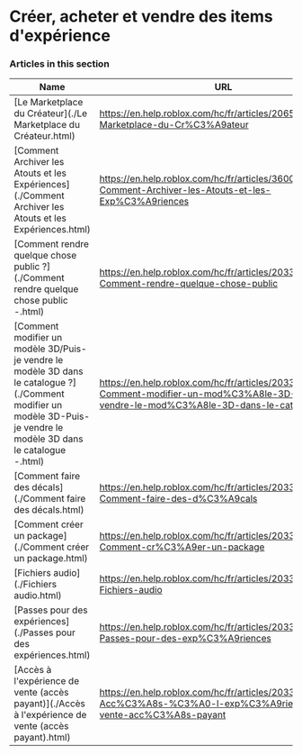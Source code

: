 # Créer, acheter et vendre des items d'expérience  
### Articles in this section
Name|URL
-|-
[Le Marketplace du Créateur](./Le Marketplace du Créateur.html) |https://en.help.roblox.com/hc/fr/articles/206580683-Le-Marketplace-du-Cr%C3%A9ateur
[Comment Archiver les Atouts et les Expériences](./Comment Archiver les Atouts et les Expériences.html) |https://en.help.roblox.com/hc/fr/articles/360031253052-Comment-Archiver-les-Atouts-et-les-Exp%C3%A9riences
[Comment rendre quelque chose public ?](./Comment rendre quelque chose public -.html) |https://en.help.roblox.com/hc/fr/articles/203313230-Comment-rendre-quelque-chose-public
[Comment modifier un modèle 3D/Puis-je vendre le modèle 3D dans le catalogue ?](./Comment modifier un modèle 3D-Puis-je vendre le modèle 3D dans le catalogue -.html) |https://en.help.roblox.com/hc/fr/articles/203313250-Comment-modifier-un-mod%C3%A8le-3D-Puis-je-vendre-le-mod%C3%A8le-3D-dans-le-catalogue
[Comment faire des décals](./Comment faire des décals.html) |https://en.help.roblox.com/hc/fr/articles/203313930-Comment-faire-des-d%C3%A9cals
[Comment créer un package](./Comment créer un package.html) |https://en.help.roblox.com/hc/fr/articles/203313910-Comment-cr%C3%A9er-un-package
[Fichiers audio](./Fichiers audio.html) |https://en.help.roblox.com/hc/fr/articles/203314070-Fichiers-audio
[Passes pour des expériences](./Passes pour des expériences.html) |https://en.help.roblox.com/hc/fr/articles/203314040-Passes-pour-des-exp%C3%A9riences
[Accès à l'expérience de vente (accès payant)](./Accès à l'expérience de vente (accès payant).html) |https://en.help.roblox.com/hc/fr/articles/203314090-Acc%C3%A8s-%C3%A0-l-exp%C3%A9rience-de-vente-acc%C3%A8s-payant